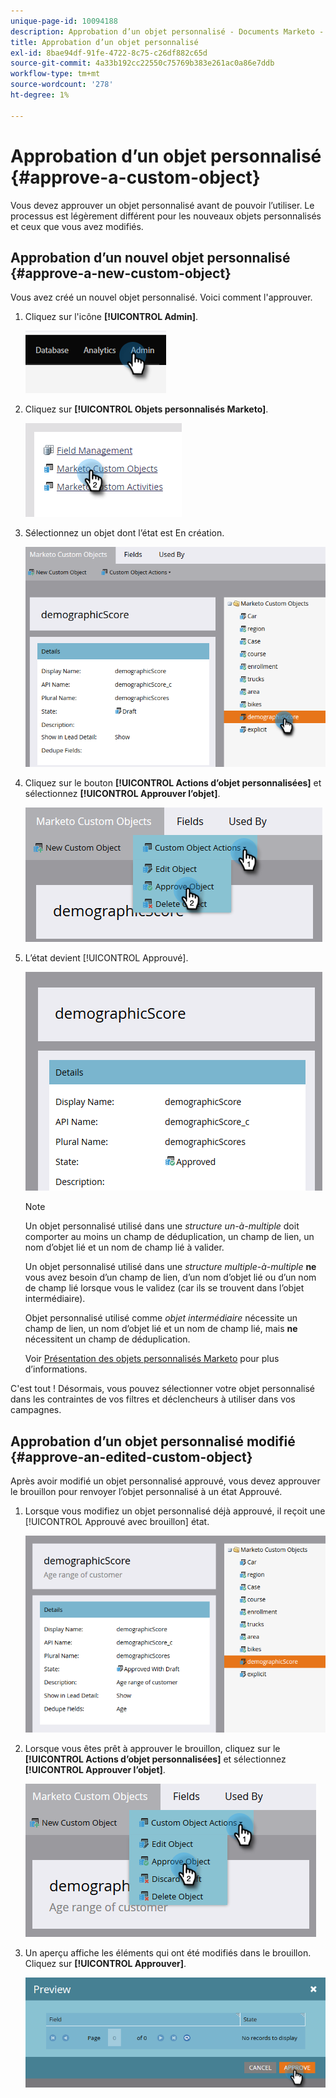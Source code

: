 ```yaml
---
unique-page-id: 10094188
description: Approbation d’un objet personnalisé - Documents Marketo - Documentation du produit
title: Approbation d’un objet personnalisé
exl-id: 8bae94df-91fe-4722-8c75-c26df882c65d
source-git-commit: 4a33b192cc22550c75769b383e261ac0a86e7ddb
workflow-type: tm+mt
source-wordcount: '278'
ht-degree: 1%

---
```


# Approbation d’un objet personnalisé {#approve-a-custom-object}

Vous devez approuver un objet personnalisé avant de pouvoir l’utiliser. Le processus est légèrement différent pour les nouveaux objets personnalisés et ceux que vous avez modifiés.

## Approbation d’un nouvel objet personnalisé {#approve-a-new-custom-object}

Vous avez créé un nouvel objet personnalisé. Voici comment l&#39;approuver.

1. Cliquez sur l&#39;icône **[!UICONTROL Admin]**.

   ![](assets/approve-a-custom-object-1.png)

1. Cliquez sur **[!UICONTROL Objets personnalisés Marketo]**.

   ![](assets/approve-a-custom-object-2.png)

1. Sélectionnez un objet dont l’état est En création.

   ![](assets/approve-a-custom-object-3.png)

1. Cliquez sur le bouton **[!UICONTROL Actions d’objet personnalisées]** et sélectionnez **[!UICONTROL Approuver l’objet]**.

   ![](assets/approve-a-custom-object-4.png)

1. L’état devient [!UICONTROL Approuvé].

   ![](assets/approve-a-custom-object-5.png)

   >[!NOTE]
   >
   >Un objet personnalisé utilisé dans une _structure un-à-multiple_ doit comporter au moins un champ de déduplication, un champ de lien, un nom d’objet lié et un nom de champ lié à valider.
   >
   >Un objet personnalisé utilisé dans une _structure multiple-à-multiple_ **ne** vous avez besoin d’un champ de lien, d’un nom d’objet lié ou d’un nom de champ lié lorsque vous le validez (car ils se trouvent dans l’objet intermédiaire).
   >
   >Objet personnalisé utilisé comme _objet intermédiaire_ nécessite un champ de lien, un nom d’objet lié et un nom de champ lié, mais **ne** nécessitent un champ de déduplication.
   >
   >Voir [Présentation des objets personnalisés Marketo](/help/marketo/product-docs/administration/marketo-custom-objects/understanding-marketo-custom-objects.md) pour plus d’informations.

C&#39;est tout ! Désormais, vous pouvez sélectionner votre objet personnalisé dans les contraintes de vos filtres et déclencheurs à utiliser dans vos campagnes.

## Approbation d’un objet personnalisé modifié {#approve-an-edited-custom-object}

Après avoir modifié un objet personnalisé approuvé, vous devez approuver le brouillon pour renvoyer l’objet personnalisé à un état Approuvé.

1. Lorsque vous modifiez un objet personnalisé déjà approuvé, il reçoit une [!UICONTROL Approuvé avec brouillon] état.

   ![](assets/approve-a-custom-object-6.png)

1. Lorsque vous êtes prêt à approuver le brouillon, cliquez sur le **[!UICONTROL Actions d’objet personnalisées]** et sélectionnez **[!UICONTROL Approuver l’objet]**.

   ![](assets/approve-a-custom-object-7.png)

1. Un aperçu affiche les éléments qui ont été modifiés dans le brouillon. Cliquez sur **[!UICONTROL Approuver]**.

   ![](assets/approve-a-custom-object-8.png)
